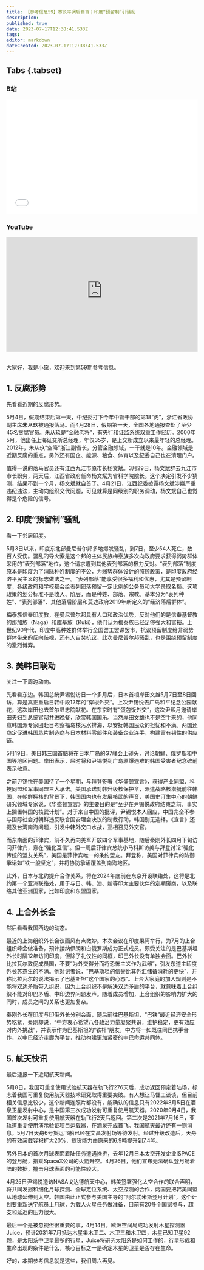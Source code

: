 ```yaml
---
title: 【参考信息59】市长平调后自首；印度“预留制”引骚乱
description: 
published: true
date: 2023-07-17T12:38:41.533Z
tags: 
editor: markdown
dateCreated: 2023-07-17T12:38:41.533Z
---
```


## Tabs {.tabset}
### B站
<div style="position: relative; padding: 30% 45%;">
<iframe style="position: absolute; width: 100%; height: 100%; left: 0; top: 0;" src="//player.bilibili.com/player.html?&bvid=BV1FP41127qN&page=1&as_wide=1&high_quality=1&danmaku=1&autoplay=0" scrolling="no" border="0" frameborder="no" framespacing="0" allowfullscreen="true"></iframe>
</div>

### YouTube
<div style="position: relative; padding: 30% 45%;">
<iframe style="position: absolute; top: 0; left: 0; width: 100%; height: 100%;" src="https://www.youtube-nocookie.com/embed/YouTubeVID" title="YouTube video player" frameborder="0" allow="accelerometer; autoplay; clipboard-write; encrypted-media; gyroscope; picture-in-picture" allowfullscreen></iframe>
</div>

## 

大家好，我是小黛，欢迎来到第59期参考信息。

## 1. 反腐形势

先看看近期的反腐形势。

5月4日，假期结束后第一天，中纪委打下今年中管干部的第18“虎”，浙江省政协副主席朱从玖被通报落马。而4月28日，假期第一天，全国各地通报查处了至少45名贪腐官员。朱从玖是“金融老将”，有央行和证监系统双重工作经历。2000年5月，他出任上海证交所总经理，年仅35岁，是上交所成立以来最年轻的总经理。2012年，朱从玖“空降”浙江副省长，分管金融领域，一干就是10年。金融领域是近期反腐的重点，另外还有国企、能源、粮食、体育以及纪委自己也在清理门户。

值得一说的落马官员还有江西九江市原市长杨文斌。3月29日，杨文斌辞去九江市市长职务，两天后，江西省政府任命杨文斌为省科学院院长。这个决定引发不少猜测，结果不到一个月，杨文斌就自首了。4月21日，江西纪委披露杨文斌涉嫌严重违纪违法，主动向组织交代问题，可见就算是同级别的职务调动，杨文斌自己也觉得是个危险的信号。

## 2. 印度“预留制”骚乱

看一下邻居印度。

5月3日以来，印度东北部曼尼普尔邦多地爆发骚乱，到7日，至少54人死亡，数百人受伤。骚乱的导火索是这个邦的主体民族梅泰族多次向政府要求获得弱势群体采用的“表列部落”地位，这个请求遭到其他表列部落的极力反对。“表列部落”制度原本是印度为了消除种姓制度的不公，为弱势群体设计的照顾政策，是印度政府经济平民主义的标志做法之一。“表列部落”能享受很多福利和优惠，尤其是预留制度，各级政府和学校都会给表列部落预留一定比例的公务员和大学录取名额。这项政策的划分标准不是收入、阶层，而是种姓、部落、宗教。基本分为“表列种姓”、“表列部落”、其他落后阶层和莫迪政府2019年新定义的“经济落后群体”。

梅泰族信奉印度教，在曼尼普尔邦具有人口和政治优势，反对他们的是信奉基督教的那加族（Naga）和库基族（Kuki），他们认为梅泰族已经足够强大和富裕。上世纪90年代，印度中高种姓群体举行全国罢工罢课罢市，抗议预留制度给非弱势群体带来的反向歧视，还有人自焚抗议，此次曼尼普尔邦骚乱，也是围绕预留制度的激烈博弈。

## 3. 美韩日联动

关注一下周边动向。

先看看东边。韩国总统尹锡悦访日一个多月后，日本首相岸田文雄5月7日至8日回访，算是真正重启日韩中段12年的“穿梭外交”。上次尹锡悦去广岛和平纪念公园献花，这次岸田也去首尔显忠院献花。在东京时有“蛋包饭外交”，这次尹熙月邀请岸田夫妇到总统官邸共进晚餐，欣赏韩国国乐。当然岸田文雄也不是空手来的，他同意韩国派专家团赴日考察福岛核污水排海，以安抚韩国民众的担忧和不满。两国还商定促进韩国芯片制造商与日本材料零部件和装备企业连手，构建富有韧性的供应链。

5月19日，美日韩三国首脑将在日本广岛的G7峰会上碰头，讨论朝鲜、俄罗斯和中国等地区问题。岸田表示，届时将和尹锡悦到广岛原爆遇难的韩国受害者纪念碑前表示敬意。

之前尹锡悦在美国待了一个星期，与拜登签署《华盛顿宣言》，获得产业同盟、科技同盟和军事同盟三大承诺。美国承诺对韩升级核保护伞，派遣战略核潜艇前往韩国，在朝鲜拥核的背景下，韩国国内也有发展核武的声音，美国史汀生中心的朝鲜研究领域专家说，《华盛顿宣言》的主要目的是“至少在尹锡悦政府结束之前，事实上搁置韩国的核武计划”。对于来自中国的批评，尹锡悦本人回应，中国完全不参与国际社会对朝鲜违反联合国安理会决议的制裁行动，韩国别无选择。《宣言》还提及台湾南海问题，引发中韩外交口水战，互相召见外交官。

而东南面的菲律宾，前不久再向美军开放四个军事基地，随后秦刚外长四月下旬访问菲律宾，意在“强化互信”。但一周后菲律宾总统小马科斯访美与拜登讨论“强化传统的盟友关系”，美国是菲律宾唯一的条约盟友。拜登称，美国对菲律宾的防御承诺如“铁一般坚定”，并将协防承诺覆盖到南海地区。

此外，日本与北约提升合作关系，将在2024年底前在东京开设联络处，这将是北约第一个亚洲联络处，用于与日、韩、澳、新等印太主要伙伴的定期磋商，以及联络其他亚洲国家，比如印度和东盟国家。

## 4. 上合外长会

然后看看我国西边的动态。

最近的上海组织外长会议画风有点微妙。本次会议在印度果阿举行，为7月的上合组织峰会做准备，预计接纳伊朗和白俄罗斯成为正式成员。颇受关注的是巴基斯坦外长时隔12年访问印度，但除了礼仪性的同框，印巴外长没有单独会面。巴外长比拉瓦尔敦促成员国，不要“为外交得分而将恐怖主义作为武器”，引发东道主印度外长苏杰生的不满。他对记者说，“巴基斯坦的信誉比其外汇储备消耗的更快”，并称比拉瓦尔的说法揭示了巴基斯坦“这个国家的心态”。上合大家庭的加入规则是不能将双边矛盾带入组织，因为上合组织不是解决双边矛盾的平台，就意味着上合组织不能对印巴矛盾、中印边界问题发声。随着成员增加，上合组织的影响力扩大的同时，成员之间的关系也更加复杂。

秦刚外长在印度与印俄外长分别会面，随后前往巴基斯坦，“巴铁”最近经济安全形势吃紧，秦刚却说，“中方衷心希望八各政治力量凝聚共识，维护稳定，更有效应对内外挑战”，并表示作为巴基斯坦的“铁杆”朋友，中方将一如既往同巴携手合作，以中巴经济走廊为平台，推动构建更加紧密的中巴命运共同体。

## 5. 航天快讯

最后速报一下近期航天新闻。

5月8日，我国可重复使用试验航天器在轨飞行276天后，成功返回预定着陆场，标志着我国可重复使用航天器技术研究取得重要突破。有人想让马督工谈谈，但目前相关信息比较少，这个新闻连照片都没有，能确认的信息只有2022年8月5日在酒泉卫星发射中心，是中国第三次成功发射可重复使用航天器。2020年9月4日，我国首次发射可重复使用航天器在轨飞行2天后返回。第二次是2021年7月16日，亚轨道重复使用演示验证项目运载器，在酒泉完成首飞。我国航天最近还有一则消息，5月7日天舟6号货运飞船已经在文昌发射场等待发射。经过升级改造后，天舟的有效装载容积扩大20%，载货能力由原来的6.9吨提升到7.4吨。

另外日本的首次月球表面着陆任务遭遇挫折，去年12月日本太空开发企业ISPACE的登月舱，搭乘SpaceX公司的火箭升空。4月26日，他们宣布无法确认登月舱着陆的数据，撞击月球表面的可能性较大。

4月25日尹锡悦造访NASA戈达德航天中心，韩美签署强化太空合作的联合声明，将共同发掘和细化月球探测、全球定位系统、太空探测的合作，两国要把韩美同盟从地球延伸到太空。韩国由此正式参与美国主导的“阿尔忒米斯登月计划”，这个计划要重新送宇航员上月球，为载人火星任务做准备，目前有20多个国家参与，超支和延迟的压力很大。

最后一个是被忽视但很重要的事，4月14日，欧洲空间局成功发射木星探测器Juice，预计2031年7月抵达木星集木卫二、木卫三和木卫四，木星已知卫星92颗，是太阳系中卫星最多的行星，Juice将研究太阳系是如何工作的，行星形成和生命出现的条件是什么，核心目标之一是确定木星的卫星是否存在生命。

好的，本期参考信息就是这些，我们周六再见。

